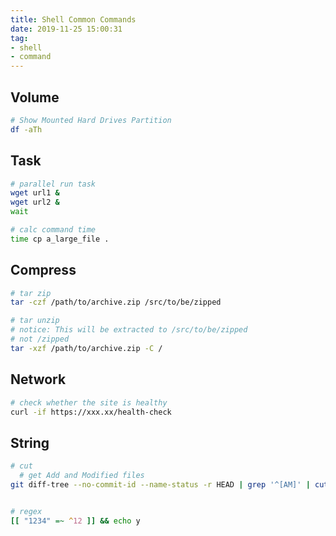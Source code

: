 ```yaml
---
title: Shell Common Commands
date: 2019-11-25 15:00:31
tag:
- shell
- command
---
```


## Volume

```bash
# Show Mounted Hard Drives Partition
df -aTh
```

## Task

```bash
# parallel run task
wget url1 &
wget url2 &
wait
```

```bash
# calc command time
time cp a_large_file .
```

## Compress

```bash
# tar zip
tar -czf /path/to/archive.zip /src/to/be/zipped

# tar unzip
# notice: This will be extracted to /src/to/be/zipped
# not /zipped
tar -xzf /path/to/archive.zip -C /
```

## Network

```bash
# check whether the site is healthy
curl -if https://xxx.xx/health-check
```

## String

```bash
# cut
  # get Add and Modified files
git diff-tree --no-commit-id --name-status -r HEAD | grep '^[AM]' | cut -f 2


# regex
[[ "1234" =~ ^12 ]] && echo y
```
<!--stackedit_data:
eyJoaXN0b3J5IjpbMTcwNzUwMDQzOSwtMTA0NjkxMzMzOSwtOD
MxNjA0MjcxLDE5NjY5NzA1OTUsLTEzMzg5OTg3MDUsLTE5MjY5
MDMzNjgsLTMzNjA3MTIsMjEyNjI1MDM3NywzNTkyODM5MDNdfQ
==
-->